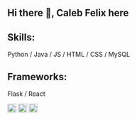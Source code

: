 ## Hi there 👋, Caleb Felix here


<!-- ![Caleb Felix's GitHub stats](https://github-readme-stats.vercel.app/api?username=calebfelix&show_icons=true&theme=react) -->

<!-- 
[![Top Langs](https://github-readme-stats.vercel.app/api/top-langs/?username=calebfelix)](https://github.com/anuraghazra/github-readme-stats) -->



## Skills:
Python / Java / JS / HTML / CSS / MySQL

## Frameworks:
Flask / React



[<img src=http://i.imgur.com/0o48UoR.png alt='github' height='20'>](https://github.com/https://github.com/calebfelix)  [<img src='https://cdn.jsdelivr.net/npm/simple-icons@3.0.1/icons/instagram.svg' alt='instagram' height='20'>](https://www.instagram.com/cat10nn/)  [<img src='https://cdn.jsdelivr.net/npm/simple-icons@3.0.1/icons/icloud.svg' alt='website' height='20'>](https://calebfelix.github.io/)  

